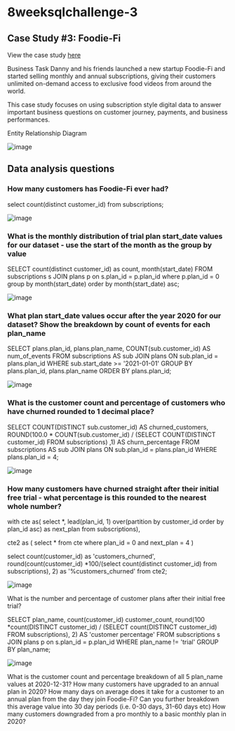 # 8weeksqlchallenge-3

## Case Study #3: Foodie-Fi

View the case study [here](https://8weeksqlchallenge.com/case-study-3/)

Business Task
Danny and his friends launched a new startup Foodie-Fi and started selling monthly and annual subscriptions, giving their customers unlimited on-demand access to exclusive food videos from around the world.

This case study focuses on using subscription style digital data to answer important business questions on customer journey, payments, and business performances.

Entity Relationship Diagram

![image](https://github.com/alankritm95/8weeksqlchallenge-3/assets/129503746/3c1a5e54-56a7-4a83-a9d7-6911ff08a643)

## Data analysis questions 

### How many customers has Foodie-Fi ever had?

select count(distinct customer_id) from subscriptions;

![image](https://github.com/alankritm95/8weeksqlchallenge-3/assets/129503746/a2b906dd-6382-4ad9-8580-acff7ed5bedb)

### What is the monthly distribution of trial plan start_date values for our dataset - use the start of the month as the group by value

SELECT count(distinct customer_id) as count,
       month(start_date)
FROM subscriptions s
JOIN plans p on s.plan_id = p.plan_id
where p.plan_id = 0
group by month(start_date)
order by month(start_date) asc;

![image](https://github.com/alankritm95/8weeksqlchallenge-3/assets/129503746/56ceba4b-f75f-44d5-b420-c31ac571a98c)


### What plan start_date values occur after the year 2020 for our dataset? Show the breakdown by count of events for each plan_name

SELECT 
  plans.plan_id,
  plans.plan_name,
  COUNT(sub.customer_id) AS num_of_events
FROM subscriptions AS sub
JOIN plans
  ON sub.plan_id = plans.plan_id
WHERE sub.start_date >= '2021-01-01'
GROUP BY plans.plan_id, plans.plan_name
ORDER BY plans.plan_id;

![image](https://github.com/alankritm95/8weeksqlchallenge-3/assets/129503746/6d44ca69-b350-43ed-be91-1d8c97303d8a)



### What is the customer count and percentage of customers who have churned rounded to 1 decimal place?

SELECT
  COUNT(DISTINCT sub.customer_id) AS churned_customers,
  ROUND(100.0 * COUNT(sub.customer_id)
    / (SELECT COUNT(DISTINCT customer_id) 
    	FROM subscriptions)
  ,1) AS churn_percentage
FROM subscriptions AS sub
JOIN plans
  ON sub.plan_id = plans.plan_id
WHERE plans.plan_id = 4;

![image](https://github.com/alankritm95/8weeksqlchallenge-3/assets/129503746/0c2556a1-31a6-4909-81ca-37cc037d2241)


### How many customers have churned straight after their initial free trial - what percentage is this rounded to the nearest whole number?

with cte as(
select *, lead(plan_id, 1) over(partition by customer_id order by plan_id asc) as next_plan from subscriptions),

cte2 as (
select * from cte where plan_id = 0 and next_plan = 4
)

select count(customer_id) as 'customers_churned',
round(count(customer_id) *100/(select count(distinct customer_id) from subscriptions), 2) as '%customers_churned'
 from cte2;

![image](https://github.com/alankritm95/8weeksqlchallenge-3/assets/129503746/40f22c4f-8363-48a9-8b08-208439261001)


What is the number and percentage of customer plans after their initial free trial?

SELECT plan_name,
       count(customer_id) customer_count,
       round(100 *count(DISTINCT customer_id) /
               (SELECT count(DISTINCT customer_id) 
                FROM subscriptions), 2) AS 'customer percentage'
FROM subscriptions s
JOIN plans p on s.plan_id = p.plan_id
WHERE plan_name != 'trial'
GROUP BY plan_name;

![image](https://github.com/alankritm95/8weeksqlchallenge-3/assets/129503746/20d17759-f7cd-4b6e-8b06-c1ce6cbcc95a)


What is the customer count and percentage breakdown of all 5 plan_name values at 2020-12-31?
How many customers have upgraded to an annual plan in 2020?
How many days on average does it take for a customer to an annual plan from the day they join Foodie-Fi?
Can you further breakdown this average value into 30 day periods (i.e. 0-30 days, 31-60 days etc)
How many customers downgraded from a pro monthly to a basic monthly plan in 2020?








